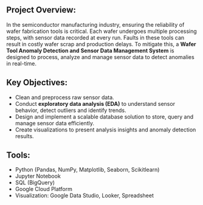 ## Project Overview:
In the semiconductor manufacturing industry, ensuring the reliability of wafer fabrication tools is critical. Each wafer undergoes multiple processing steps, with sensor data recorded at every run. Faults in these tools can result in costly wafer scrap and production delays. To mitigate this, a **Wafer Tool Anomaly Detection and Sensor Data Management System** is designed to process, analyze and manage sensor data to detect anomalies in real-time.


## Key Objectives:
- Clean and preprocess raw sensor data.
- Conduct **exploratory data analysis (EDA)** to understand sensor behavior, detect outliers and identify trends.
- Design and implement a scalable database solution to store, query and manage sensor data efficiently.
- Create visualizations to present analysis insights and anomaly detection results.


## Tools:
- Python (Pandas, NumPy, Matplotlib, Seaborn, Scikitlearn)
- Jupyter Notebook
- SQL (BigQuery)
- Google Cloud Platform
- Visualization: Google Data Studio, Looker, Spreadsheet
